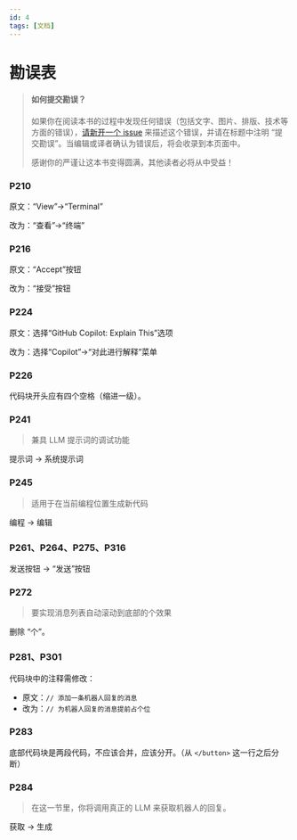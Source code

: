 ```yaml
---
id: 4
tags: [文档]
---
```


# 勘误表

> #### 如何提交勘误？ <a name="how-to">&nbsp;</a>
>
> 如果你在阅读本书的过程中发现任何错误（包括文字、图片、排版、技术等方面的错误），[请新开一个 issue](https://github.com/cssmagic/AI-Assisted-LLM-Dev-Book/issues/new) 来描述这个错误，并请在标题中注明 “提交勘误”。当编辑或译者确认为错误后，将会收录到本页面中。
>
> 感谢你的严谨让这本书变得圆满，其他读者必将从中受益！


### P210

原文：“View”→“Terminal”

改为：“查看”→“终端”



### P216

原文：“Accept”按钮

改为：“接受”按钮


### P224

原文：选择“GitHub Copilot: Explain This”选项

改为：选择“Copilot”→“对此进行解释”菜单




### P226

代码块开头应有四个空格（缩进一级）。



### P241

> 兼具 LLM 提示词的调试功能

提示词 → 系统提示词



### P245

> 适用于在当前编程位置生成新代码

编程 → 编辑


### P261、P264、P275、P316

发送按钮 → “发送”按钮



### P272

> 要实现消息列表自动滚动到底部的个效果

删除 “个”。



### P281、P301

代码块中的注释需修改：

- 原文：`// 添加一条机器人回复的消息`
- 改为：`// 为机器人回复的消息提前占个位`


### P283

底部代码块是两段代码，不应该合并，应该分开。（从 `</button>` 这一行之后分断）



### P284

> 在这一节里，你将调用真正的 LLM 来获取机器人的回复。

获取 → 生成

